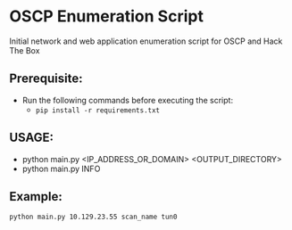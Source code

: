 # OSCP Enumeration Script
Initial network and web application enumeration script for OSCP and Hack The Box

## Prerequisite:
- Run the following commands before executing the script:
    - ``` pip install -r requirements.txt ```
## USAGE: 
- python main.py <IP_ADDRESS_OR_DOMAIN> <OUTPUT_DIRECTORY> <INTERFACE> 
- python main.py INFO

## Example:
``` python main.py 10.129.23.55 scan_name tun0 ``` 


